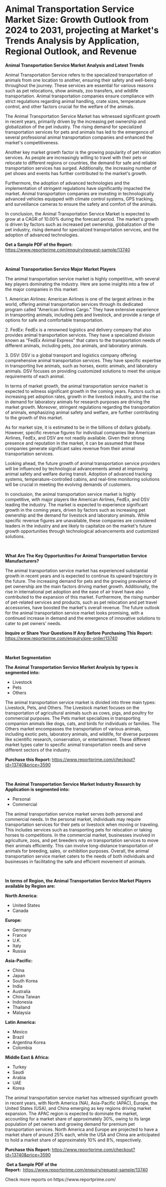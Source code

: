 <p><h1>Animal Transportation Service Market Size: Growth Outlook from 2024 to 2031, projecting at Market's Trends Analysis by Application, Regional Outlook, and Revenue</h1></p><p><strong>Animal Transportation Service Market Analysis and Latest Trends</strong></p>
<p><p>Animal Transportation Service refers to the specialized transportation of animals from one location to another, ensuring their safety and well-being throughout the journey. These services are essential for various reasons such as pet relocations, show animals, zoo transfers, and wildlife transportation. Animal transportation companies ensure compliance with strict regulations regarding animal handling, crate sizes, temperature control, and other factors crucial for the welfare of the animals.</p><p>The Animal Transportation Service Market has witnessed significant growth in recent years, primarily driven by the increasing pet ownership and globalization of the pet industry. The rising demand for specialized transportation services for pets and animals has led to the emergence of several professional animal transportation companies and enhanced the market's competitiveness.</p><p>Another key market growth factor is the growing popularity of pet relocation services. As people are increasingly willing to travel with their pets or relocate to different regions or countries, the demand for safe and reliable transportation services has surged. Additionally, the increasing number of pet shows and events has further contributed to the market's growth.</p><p>Furthermore, the adoption of advanced technologies and the implementation of stringent regulations have significantly impacted the market. Animal transportation companies are investing in technologically advanced vehicles equipped with climate control systems, GPS tracking, and surveillance cameras to ensure the safety and comfort of the animals.</p><p>In conclusion, the Animal Transportation Service Market is expected to grow at a CAGR of 10.00% during the forecast period. The market's growth is driven by factors such as increased pet ownership, globalization of the pet industry, rising demand for specialized transportation services, and the adoption of advanced technologies.</p></p>
<p><strong>Get a Sample PDF of the Report:&nbsp;</strong> <a href="https://www.reportprime.com/enquiry/request-sample/13740">https://www.reportprime.com/enquiry/request-sample/13740</a></p>
<p>&nbsp;</p>
<p><strong>Animal Transportation Service Major Market Players</strong></p>
<p><p>The animal transportation service market is highly competitive, with several key players dominating the industry. Here are some insights into a few of the major companies in this market:</p><p>1. American Airlines: American Airlines is one of the largest airlines in the world, offering animal transportation services through its dedicated program called "American Airlines Cargo." They have extensive experience in transporting animals, including pets and livestock, and provide a range of options for safe and comfortable transportation.</p><p>2. FedEx: FedEx is a renowned logistics and delivery company that also provides animal transportation services. They have a specialized division known as "FedEx Animal Express" that caters to the transportation needs of different animals, including pets, zoo animals, and laboratory animals.</p><p>3. DSV: DSV is a global transport and logistics company offering comprehensive animal transportation services. They have specific expertise in transporting live animals, such as horses, exotic animals, and laboratory animals. DSV focuses on providing customized solutions to meet the unique requirements of each animal.</p><p>In terms of market growth, the animal transportation service market is expected to witness significant growth in the coming years. Factors such as increasing pet adoption rates, growth in the livestock industry, and the rise in demand for laboratory animals for research purposes are driving the market growth. Moreover, stringent regulations regarding the transportation of animals, emphasizing animal safety and welfare, are further contributing to the growth of this market.</p><p>As for market size, it is estimated to be in the billions of dollars globally. However, specific revenue figures for individual companies like American Airlines, FedEx, and DSV are not readily available. Given their strong presence and reputation in the market, it can be assumed that these companies generate significant sales revenue from their animal transportation services.</p><p>Looking ahead, the future growth of animal transportation service providers will be influenced by technological advancements aimed at improving animal safety and welfare during transit. Adoption of advanced tracking systems, temperature-controlled cabins, and real-time monitoring solutions will be crucial in meeting the evolving demands of customers.</p><p>In conclusion, the animal transportation service market is highly competitive, with major players like American Airlines, FedEx, and DSV leading the industry. The market is expected to experience significant growth in the coming years, driven by factors such as increasing pet ownership and the demand for livestock and laboratory animals. While specific revenue figures are unavailable, these companies are considered leaders in the industry and are likely to capitalize on the market's future growth opportunities through technological advancements and customized solutions.</p></p>
<p>&nbsp;</p>
<p><strong>What Are The Key Opportunities For Animal Transportation Service Manufacturers?</strong></p>
<p><p>The animal transportation service market has experienced substantial growth in recent years and is expected to continue its upward trajectory in the future. The increasing demand for pets and the growing prevalence of pet ownership are the main factors driving market growth. Additionally, the rise in international pet adoption and the ease of air travel have also contributed to the expansion of this market. Furthermore, the rising number of pet-related services and products, such as pet relocation and pet travel accessories, have boosted the market's overall revenue. The future outlook for the animal transportation service market looks promising, with a continued increase in demand and the emergence of innovative solutions to cater to pet owners' needs.</p></p>
<p><strong>Inquire or Share Your Questions If Any Before Purchasing This Report:</strong> <a href="https://www.reportprime.com/enquiry/pre-order/13740">https://www.reportprime.com/enquiry/pre-order/13740</a></p>
<p>&nbsp;</p>
<p><strong>Market Segmentation</strong></p>
<p><strong>The Animal Transportation Service Market Analysis by types is segmented into:</strong></p>
<p><ul><li>Livestock</li><li>Pets</li><li>Others</li></ul></p>
<p><p>The animal transportation service market is divided into three main types: Livestock, Pets, and Others. The Livestock market focuses on the transportation of agricultural animals such as cows, pigs, and poultry for commercial purposes. The Pets market specializes in transporting companion animals like dogs, cats, and birds for individuals or families. The Others market encompasses the transportation of various animals, including exotic pets, laboratory animals, and wildlife, for diverse purposes like scientific research, conservation, or entertainment. These different market types cater to specific animal transportation needs and serve different sectors of the industry.</p></p>
<p><strong>Purchase this Report:&nbsp;</strong><a href="https://www.reportprime.com/checkout?id=13740&price=3590">https://www.reportprime.com/checkout?id=13740&price=3590</a></p>
<p>&nbsp;</p>
<p><strong>The Animal Transportation Service Market Industry Research by Application is segmented into:</strong></p>
<p><ul><li>Personal</li><li>Commercial</li></ul></p>
<p><p>The animal transportation service market serves both personal and commercial needs. In the personal market, individuals may require transportation services for their pets or livestock when moving or traveling. This includes services such as transporting pets for relocation or taking horses to competitions. In the commercial market, businesses involved in agriculture, zoos, and pet breeders rely on transportation services to move their animals efficiently. This can involve long-distance transportation of animals for breeding, sales, or exhibition purposes. Overall, the animal transportation service market caters to the needs of both individuals and businesses in facilitating the safe and efficient movement of animals.</p></p>
<p>&nbsp;</p>
<p><strong>In terms of Region, the Animal Transportation Service Market Players available by Region are:</strong></p>
<p>
    <p> <strong> North America: </strong>
        <ul>
            <li>United States</li>
            <li>Canada</li>
        </ul>
        </p> 
    <p> <strong> Europe: </strong>
        <ul>
            <li>Germany</li>
            <li>France</li>
            <li>U.K.</li>
            <li>Italy</li>
            <li>Russia</li>
        </ul>
        </p> 
    <p> <strong> Asia-Pacific: </strong>
        <ul>
            <li>China</li>
            <li>Japan</li>
            <li>South Korea</li>
            <li>India</li>
            <li>Australia</li>
            <li>China Taiwan</li>
            <li>Indonesia</li>
            <li>Thailand</li>
            <li>Malaysia</li>
        </ul>
        </p> 
    <p> <strong> Latin America: </strong>
        <ul>
            <li>Mexico</li>
            <li>Brazil</li>
            <li>Argentina Korea</li>
            <li>Colombia</li>
        </ul>
        </p> 
    <p> <strong> Middle East & Africa: </strong>
        <ul>
            <li>Turkey</li>
            <li>Saudi</li>
            <li>Arabia</li>
            <li>UAE</li>
            <li>Korea</li>
        </ul>
    </p>
    </p>
<p><p>The animal transportation service market has witnessed significant growth in recent years, with North America (NA), Asia-Pacific (APAC), Europe, the United States (USA), and China emerging as key regions driving market expansion. The APAC region is expected to dominate the market, accounting for a market share of approximately 30%, owing to its large population of pet owners and growing demand for premium pet transportation services. North America and Europe are projected to have a market share of around 25% each, while the USA and China are anticipated to hold a market share of approximately 10% and 8%, respectively.</p></p>
<p><strong>Purchase this Report: </strong><a href="https://www.reportprime.com/checkout?id=13740&price=3590">https://www.reportprime.com/checkout?id=13740&price=3590</a></p>
<p>&nbsp;<strong>Get a Sample PDF of the Report:&nbsp;&nbsp;</strong><a href="https://www.reportprime.com/enquiry/request-sample/13740">https://www.reportprime.com/enquiry/request-sample/13740</a></p>
<p><strong></strong></p>
<p>Check more reports on https://www.reportprime.com/</p>